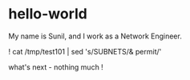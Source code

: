 # hello-world

My name is Sunil, and I work as a Network Engineer.


!
cat /tmp/test101 | sed 's/SUBNETS/& permit/'

what's next - nothing much
!
